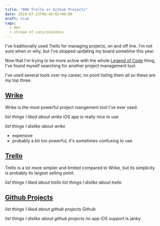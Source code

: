 ```yaml
---
title: "000 Trello or Github Projects"
date: 2019-07-23T08:44:01+09:00
draft: true
tags:
  - dev
  - stream of consciousness
---
```


I've traditionally used Trello for managing projects, on and off line. I'm not sure when or why, but I've stopped updating my board sometime this year.

Now that I'm trying to be more active with the whole [Legend of Code] thing, I've found myself searching for another project management tool.

I've used several tools over my career, no point listing them all so these are my top three.

## [Wrike]

Wrike is the most powerful project mangement tool I've ever used.

*list things I liked about wrike*
iOS app is really nice to use

*list things I dislike about wrike*
- expensive
- probably a bit too powerful, it's sometimes confusing to use

## [Trello]

Trello is a lot more simpler and limited compared to Wrike, but its simplicity is probably its largest selling point.

*list things I liked about trello*
*list things I dislike about trello*

## [Github Projects]

*list things I liked about github projects*
Github

*list things I dislike about github projects*
no app
iOS support is janky



[Legend of Code]: https://github.com/thelegendofcode
[Wrike]: https://www.wrike.com
[Trello]: https://trello.com
[Github Projects]: https://help.github.com/en/articles/about-project-boards
